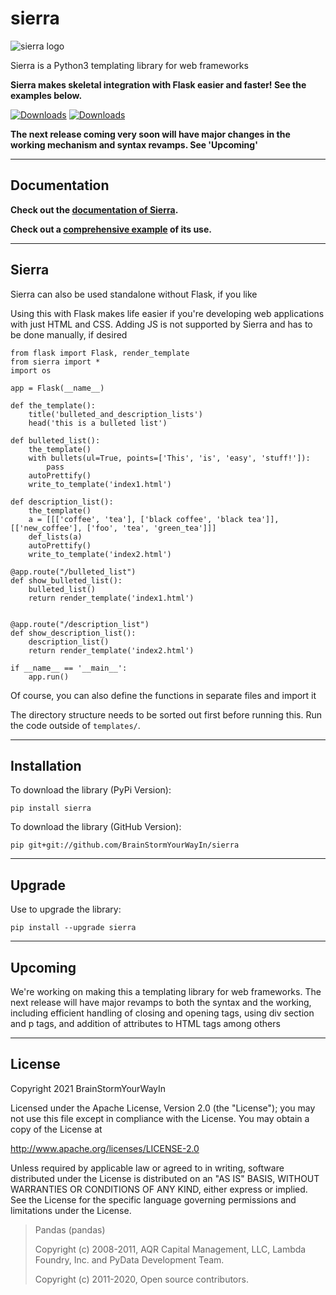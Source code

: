 # sierra

![sierra logo](https://github.com/BrainStormYourWayIn/sierra/blob/main/logo.jpg)

Sierra is a Python3 templating library for web frameworks

**Sierra makes skeletal integration with Flask easier and faster! See the examples below.**

[![Downloads](https://pepy.tech/badge/sierra)](https://pepy.tech/project/sierra)
[![Downloads](https://pepy.tech/badge/sierra/month)](https://pepy.tech/project/sierra)

**The next release coming very soon will have major changes in the working mechanism and syntax revamps. See 'Upcoming'**

________________________________

## Documentation

**Check out the [documentation of Sierra](https://brainstormyourwayin.github.io/sierra.github.io/).**

**Check out a [comprehensive example](https://github.com/BrainStormYourWayIn/sierra_doc/blob/main/doc.py) of its use.**

________________________________

## Sierra

Sierra can also be used standalone without Flask, if you like

Using this with Flask makes life easier if you're developing web applications with just HTML and CSS. Adding JS is not supported by Sierra and has to be done manually, if desired

```python3
from flask import Flask, render_template
from sierra import *
import os

app = Flask(__name__)

def the_template():
    title('bulleted_and_description_lists')
    head('this is a bulleted list')
    
def bulleted_list():
    the_template()
    with bullets(ul=True, points=['This', 'is', 'easy', 'stuff!']):
        pass
    autoPrettify()
    write_to_template('index1.html')

def description_list():
    the_template()
    a = [[['coffee', 'tea'], ['black coffee', 'black tea']], [['new_coffee'], ['foo', 'tea', 'green_tea']]]
    def_lists(a)
    autoPrettify()
    write_to_template('index2.html')

@app.route("/bulleted_list")
def show_bulleted_list():
    bulleted_list()
    return render_template('index1.html')
    

@app.route("/description_list")
def show_description_list():
    description_list()
    return render_template('index2.html')
    
if __name__ == '__main__':
    app.run()
```

Of course, you can also define the functions in separate files and import it  

The directory structure needs to be sorted out first before running this. Run the code outside of `templates/`.

________________________________

## Installation

To download the library (PyPi Version):

    pip install sierra

To download the library (GitHub Version):

    pip git+git://github.com/BrainStormYourWayIn/sierra

________________________________

## Upgrade

Use to upgrade the library:

    pip install --upgrade sierra

________________________________

## Upcoming

We're working on making this a templating library for web frameworks. The next release will have major revamps to both the syntax and the working, including efficient handling of closing and opening tags, using div section and p tags, and addition of attributes to HTML tags among others

________________________________

## License

Copyright 2021 BrainStormYourWayIn

Licensed under the Apache License, Version 2.0 (the "License");
you may not use this file except in compliance with the License.
You may obtain a copy of the License at

http://www.apache.org/licenses/LICENSE-2.0

Unless required by applicable law or agreed to in writing, software
distributed under the License is distributed on an "AS IS" BASIS,
WITHOUT WARRANTIES OR CONDITIONS OF ANY KIND, either express or implied.
See the License for the specific language governing permissions and
limitations under the License.

> Pandas (pandas)
> 
> Copyright (c) 2008-2011, AQR Capital Management, LLC, Lambda Foundry, Inc. and PyData Development Team.
> 
> Copyright (c) 2011-2020, Open source contributors.

